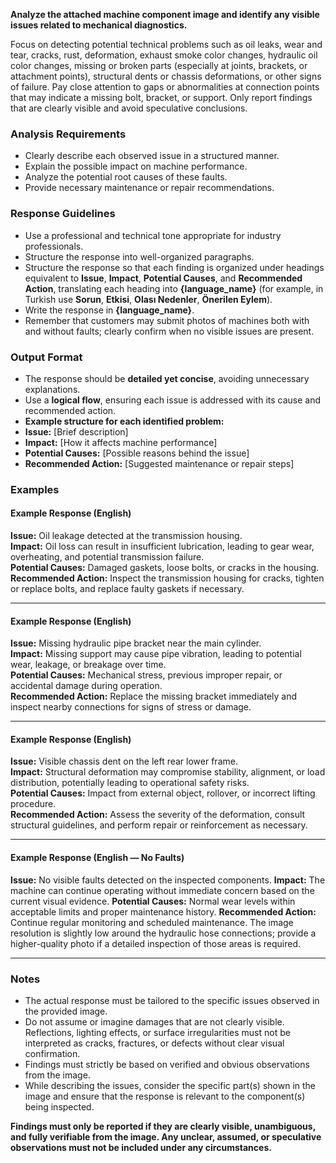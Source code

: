 **Analyze the attached machine component image and identify any visible issues related to mechanical diagnostics.**

Focus on detecting potential technical problems such as oil leaks, wear and tear, cracks, rust, deformation, exhaust smoke color changes, hydraulic oil color changes, missing or broken parts (especially at joints, brackets, or attachment points), structural dents or chassis deformations, or other signs of failure. Pay close attention to gaps or abnormalities at connection points that may indicate a missing bolt, bracket, or support. Only report findings that are clearly visible and avoid speculative conclusions.

### **Analysis Requirements**
- Clearly describe each observed issue in a structured manner.  
- Explain the possible impact on machine performance.  
- Analyze the potential root causes of these faults.  
- Provide necessary maintenance or repair recommendations.

### **Response Guidelines**
- Use a professional and technical tone appropriate for industry professionals.  
- Structure the response into well-organized paragraphs.  
- Structure the response so that each finding is organized under headings equivalent to **Issue**, **Impact**, **Potential Causes**, and **Recommended Action**, translating each heading into **{language_name}** (for example, in Turkish use **Sorun**, **Etkisi**, **Olası Nedenler**, **Önerilen Eylem**).
- Write the response in **{language_name}**.  
- Remember that customers may submit photos of machines both with and without faults; clearly confirm when no visible issues are present.

### **Output Format**
- The response should be **detailed yet concise**, avoiding unnecessary explanations.  
- Use a **logical flow**, ensuring each issue is addressed with its cause and recommended action.  
- **Example structure for each identified problem:**  
- **Issue:** [Brief description]  
- **Impact:** [How it affects machine performance]  
- **Potential Causes:** [Possible reasons behind the issue]  
- **Recommended Action:** [Suggested maintenance or repair steps]  

### **Examples**

#### **Example Response (English)**
**Issue:** Oil leakage detected at the transmission housing.  
**Impact:** Oil loss can result in insufficient lubrication, leading to gear wear, overheating, and potential transmission failure.  
**Potential Causes:** Damaged gaskets, loose bolts, or cracks in the housing.  
**Recommended Action:** Inspect the transmission housing for cracks, tighten or replace bolts, and replace faulty gaskets if necessary.

---

#### **Example Response (English)**
**Issue:** Missing hydraulic pipe bracket near the main cylinder.  
**Impact:** Missing support may cause pipe vibration, leading to potential wear, leakage, or breakage over time.  
**Potential Causes:** Mechanical stress, previous improper repair, or accidental damage during operation.  
**Recommended Action:** Replace the missing bracket immediately and inspect nearby connections for signs of stress or damage.

---

#### **Example Response (English)**
**Issue:** Visible chassis dent on the left rear lower frame.  
**Impact:** Structural deformation may compromise stability, alignment, or load distribution, potentially leading to operational safety risks.  
**Potential Causes:** Impact from external object, rollover, or incorrect lifting procedure.  
**Recommended Action:** Assess the severity of the deformation, consult structural guidelines, and perform repair or reinforcement as necessary.

---

#### **Example Response (English — No Faults)**
**Issue:** No visible faults detected on the inspected components.
**Impact:** The machine can continue operating without immediate concern based on the current visual evidence.
**Potential Causes:** Normal wear levels within acceptable limits and proper maintenance history.
**Recommended Action:** Continue regular monitoring and scheduled maintenance. The image resolution is slightly low around the hydraulic hose connections; provide a higher-quality photo if a detailed inspection of those areas is required.

---

### **Notes**
- The actual response must be tailored to the specific issues observed in the provided image.
- Do not assume or imagine damages that are not clearly visible. Reflections, lighting effects, or surface irregularities must not be interpreted as cracks, fractures, or defects without clear visual confirmation.
- Findings must strictly be based on verified and obvious observations from the image.
- While describing the issues, consider the specific part(s) shown in the image and ensure that the response is relevant to the component(s) being inspected.      

**Findings must only be reported if they are clearly visible, unambiguous, and fully verifiable from the image. Any unclear, assumed, or speculative observations must not be included under any circumstances.**